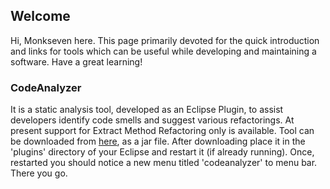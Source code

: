 ## Welcome
Hi, Monkseven here. This page primarily devoted for the quick introduction and links for tools which can be useful while developing and maintaining a software. Have a great learning!

### CodeAnalyzer

It is a static analysis tool, developed as an Eclipse Plugin, to assist developers identify code smells and suggest various refactorings. At present support for Extract Method Refactoring only is available. 
Tool can be downloaded from [here](https://github.com/monkseven/codeAnalyzer/blob/master/codeAnalyzer_1.0.0.202101201055.jar?raw=true), as a jar file. After downloading place it in the 'plugins' directory of your Eclipse and restart it (if already running). Once, restarted you should notice a new menu titled 'codeanalyzer' to menu bar. There you go.

